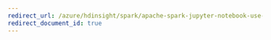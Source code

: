 ```yaml
---
redirect_url: /azure/hdinsight/spark/apache-spark-jupyter-notebook-use-external-packages
redirect_document_id: true
---
```

